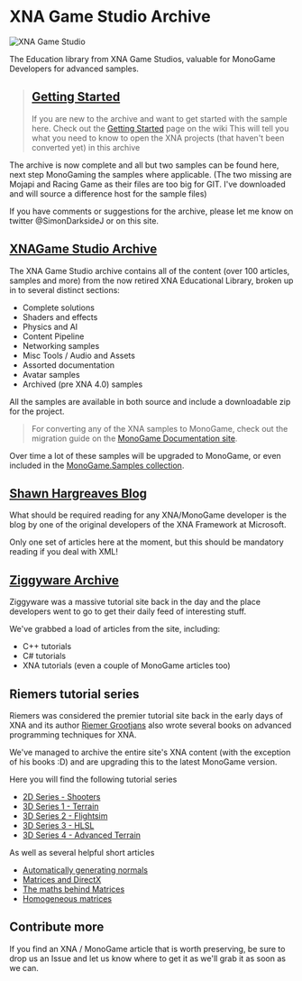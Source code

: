 # XNA Game Studio Archive

![XNA Game Studio](https://github.com/simondarksidej/XNAGameStudio/blob/archive/Images/xna_game_studio_logo.jpg?raw=true)

The Education library from XNA Game Studios, valuable for MonoGame Developers for advanced samples.

> ## [Getting Started](https://github.com/simondarksidej/XNAGameStudio/wiki/gettingstarted)
>
> If you are new to the archive and want to get started with the sample here.  Check out the [Getting Started](https://github.com/simondarksidej/XNAGameStudio/wiki/gettingstarted) page on the wiki
> This will tell you what you need to know to open the XNA projects (that haven't been converted yet) in this archive
>

The archive is now complete and all but two samples can be found here, next step MonoGaming the samples where applicable.
(The two missing are Mojapi and Racing Game as their files are too big for GIT.  I've downloaded and will source a difference host for the sample files)

If you have comments or suggestions for the archive, please let me know on twitter @SimonDarksideJ or on this site.

## [XNAGame Studio Archive](XNAArchiveContents)

The XNA Game Studio archive contains all of the content (over 100 articles, samples and more) from the now retired XNA Educational Library, broken up in to several distinct sections:

* Complete solutions
* Shaders and effects
* Physics and AI
* Content Pipeline
* Networking samples
* Misc Tools / Audio and Assets
* Assorted documentation
* Avatar samples
* Archived (pre XNA 4.0) samples

All the samples are available in both source and include a downloadable zip for the project.

> For converting any of the XNA samples to MonoGame, check out the migration guide on the [MonoGame Documentation site](https://docs.monogame.net/articles/migrate_xna.html).

Over time a lot of these samples will be upgraded to MonoGame, or even included in the [MonoGame.Samples collection](https://github.com/monogame/monogame.samples).

## [Shawn Hargreaves Blog](ShawnHargreaves)

What should be required reading for any XNA/MonoGame developer is the blog by one of the original developers of the XNA Framework at Microsoft.

Only one set of articles here at the moment, but this should be mandatory reading if you deal with XML!

## [Ziggyware Archive](Ziggyware)

Ziggyware was a massive tutorial site back in the day and the place developers went to go to get their daily feed of interesting stuff.

We've grabbed a load of articles from the site, including:

* C++ tutorials
* C# tutorials
* XNA tutorials (even a couple of MonoGame articles too)

## Riemers tutorial series

Riemers was considered the premier tutorial site back in the early days of XNA and its author [Riemer Grootjans](https://www.amazon.com/Riemer-Grootjans/e/B002DP7P3U) also wrote several books on advanced programming techniques for XNA.

We've managed to archive the entire site's XNA content (with the exception of his books :D) and are upgrading this to the latest MonoGame version.

Here you will find the following tutorial series

* [2D Series - Shooters](Riemers2DXNAoverview)
* [3D Series 1 - Terrain](Riemers3DXNA1Terrainoverview)
* [3D Series 2 - Flightsim](Riemers3DXNA2flightsimoverview)
* [3D Series 3 - HLSL](Riemers3DXNA3hlsloverview)
* [3D Series 4 - Advanced Terrain](Riemers3DXNA4advterrainoverview)

As well as several helpful short articles

* [Automatically generating normals](Riemersnormalgeneration)
* [Matrices and DirectX](RiemersMattices)
* [The maths behind Matrices](RiemersMatrixMath)
* [Homogeneous matrices](RiemersHomogeneousMatricies)

## Contribute more

If you find an XNA / MonoGame article that is worth preserving, be sure to drop us an Issue and let us know where to get it as we'll grab it as soon as we can.
